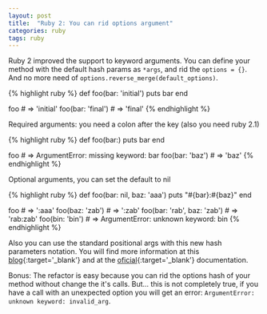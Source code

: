```yaml
---
layout: post
title:  "Ruby 2: You can rid options argument"
categories: ruby
tags: ruby
---
```


Ruby 2 improved the support to keyword arguments. You can define your method with the default hash params as `*args`, and rid the `options = {}`. And no more need of `options.reverse_merge(default_options)`.

{% highlight ruby %}
def foo(bar: 'initial')
  puts bar
end

foo # => 'initial'
foo(bar: 'final') # => 'final'
{% endhighlight %}

Required arguments: you need a colon after the key (also you need ruby 2.1)

{% highlight ruby %}
def foo(bar:)
  puts bar
end

foo # => ArgumentError: missing keyword: bar
foo(bar: 'baz') # => 'baz'
{% endhighlight %}

Optional arguments, you can set the default to nil

{% highlight ruby %}
def foo(bar: nil, baz: 'aaa')
  puts "#{bar}:#{baz}"
end

foo # => ':aaa'
foo(baz: 'zab') # => ':zab'
foo(bar: 'rab', baz: 'zab') # => 'rab:zab'
foo(bin: 'bin') # => ArgumentError: unknown keyword: bin
{% endhighlight %}

Also you can use the standard positional args with this new hash parameters notation. You will find more information at this [blog][blog]{:target='_blank'} and at the [oficial][ruby_oficial]{:target='_blank'} documentation.

Bonus: The refactor is easy because you can rid the options hash of your method without change the it's calls. But... this is not completely true, if you have a call with an unexpected option you will get an error: `ArgumentError: unknown keyword: invalid_arg`.

[blog]: https://robots.thoughtbot.com/ruby-2-keyword-arguments
[ruby_oficial]: http://ruby-doc.org/core-2.2.2/doc/syntax/calling_methods_rdoc.html#label-Keyword+Arguments
